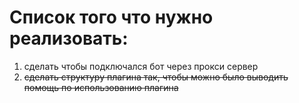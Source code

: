 # Список того что нужно реализовать:

1. сделать чтобы подключался бот через прокси сервер
2. ~~сделать структуру плагина так, чтобы можно было выводить помощь по использованию плагина~~